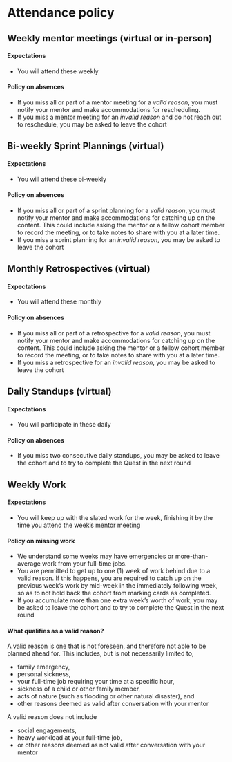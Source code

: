 # Attendance policy

## Weekly mentor meetings (virtual or in-person)
#### Expectations

- You will attend these weekly

#### Policy on absences

- If you miss all or part of a mentor meeting for a *valid reason*, you must notify your mentor and make accommodations for rescheduling.
- If you miss a mentor meeting for an *invalid reason* and do not reach out to reschedule, you may be asked to leave the cohort

## Bi-weekly Sprint Plannings (virtual)

#### Expectations

- You will attend these bi-weekly

#### Policy on absences

- If you miss all or part of a sprint planning for a *valid reason*, you must notify your mentor and make accommodations for catching up on the content. This could include asking the mentor or a fellow cohort member to record the meeting, or to take notes to share with you at a later time.
- If you miss a sprint planning for an *invalid reason*, you may be asked to leave the cohort

## Monthly Retrospectives (virtual)

#### Expectations

- You will attend these monthly

#### Policy on absences

- If you miss all or part of a retrospective for a *valid reason*, you must notify your mentor and make accommodations for catching up on the content. This could include asking the mentor or a fellow cohort member to record the meeting, or to take notes to share with you at a later time.
- If you miss a retrospective for an *invalid reason*, you may be asked to leave the cohort

## Daily Standups (virtual)

#### Expectations

- You will participate in these daily

#### Policy on absences

- If you miss two consecutive daily standups, you may be asked to leave the cohort and to try to complete the Quest in the next round

## Weekly Work

#### Expectations

- You will keep up with the slated work for the week, finishing it by the time you attend the week’s mentor meeting

#### Policy on missing work

- We understand some weeks may have emergencies or more-than-average work from your full-time jobs.
- You are permitted to get up to one (1) week of work behind due to a valid reason. If this happens, you are required to catch up on the previous week’s work by mid-week in the immediately following week, so as to not hold back the cohort from marking cards as completed.
- If you accumulate more than one extra week’s worth of work, you may be asked to leave the cohort and to try to complete the Quest in the next round

#### What qualifies as a valid reason?
A valid reason is one that is not foreseen, and therefore not able to be planned ahead for. This includes, but is not necessarily limited to,

- family emergency,
- personal sickness,
- your full-time job requiring your time at a specific hour,
- sickness of a child or other family member,
- acts of nature (such as flooding or other natural disaster), and
- other reasons deemed as valid after conversation with your mentor

A valid reason does not include
- social engagements,
- heavy workload at your full-time job,
- or other reasons deemed as not valid after conversation with your mentor
